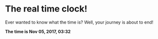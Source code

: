 # The real time clock!

Ever wanted to know what the time is? Well, your journey is about to end!

**The time is Nov 05, 2017, 03:32**